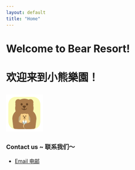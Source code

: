 ```yaml
---
layout: default
title: "Home"
---
```


# Welcome to Bear Resort!
# 欢迎来到小熊樂園！

## <img src="/logos/default-bear.png" width="100" height="100"><br>

### Contact us ~ 联系我们～
- [Email 电邮](mailto:bear.resort.01@gmail.com)

